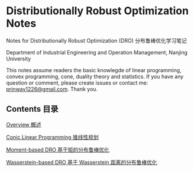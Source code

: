 # Distributionally Robust Optimization Notes

Notes for Distributionally Robust Optimization (DRO) 分布鲁棒优化学习笔记

Department of Industrial Engineering and Operation Management, Nanjing University

This notes assume readers the basic knowlegde of linear programming, convex programming, cone, duality theory and statistics. If you have any question or comment, please create issues or contact me: prinway1226@gmail.com. Thank you.

## Contents 目录

[Overview 概述](Overview.md)

[Conic Linear Programming 锥线性规划](Conic-Linear-Programming.md)

[Moment-based DRO 基于矩的分布鲁棒优化](Moment-based-DRO.md)

[Wasserstein-based DRO 基于 Wasserstein 距离的分布鲁棒优化](Wasserstein-based-DRO.md)

